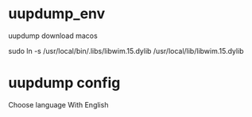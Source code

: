 # uupdump_env

uupdump download macos

sudo ln -s /usr/local/bin/.libs/libwim.15.dylib /usr/local/lib/libwim.15.dylib

# uupdump config

Choose language With English
